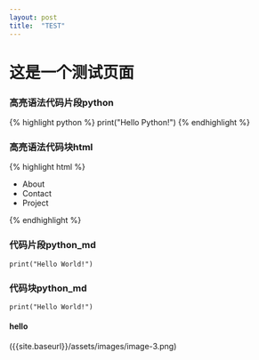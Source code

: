 ```yaml
---
layout: post
title:  "TEST"
---
```

# 这是一个测试页面
### 高亮语法代码片段python
{% highlight python %}
print("Hello Python!")
{% endhighlight %}
### 高亮语法代码块html
{% highlight html %}
<div class="nav">
    <ul>
        <li>About</li>
        <li>Contact</li>
        <li>Project</li>
    </ul>
</div>
{% endhighlight %}

### 代码片段python_md
    print("Hello World!")
### 代码块python_md
`print("Hello World!")`
#### hello
({{site.baseurl}}/assets/images/image-3.png)
